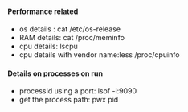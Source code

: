 #### Performance related
- os details : cat /etc/os-release
- RAM details: cat /proc/meminfo
- cpu details: lscpu
- cpu details with vendor name:less /proc/cpuinfo
#### Details on processes on run
- processId using a port: lsof -i:9090
- get the process path: pwx pid
